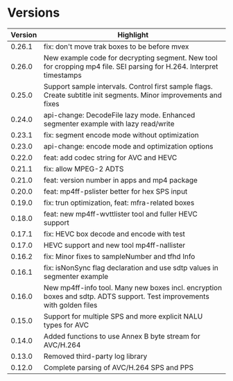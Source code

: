 # Versions

| Version | Highlight |
| ------  | --------- |
| 0.26.1 | fix: don't move trak boxes to be before mvex |
| 0.26.0 | New example code for decrypting segment. New tool for cropping mp4 file. SEI parsing for H.264. Interpret timestamps |
| 0.25.0 | Support sample intervals. Control first sample flags. Create subtitle init segments. Minor improvements and fixes |
| 0.24.0 | api-change: DecodeFile lazy mode. Enhanced segmenter example with lazy read/write |
| 0.23.1 | fix: segment encode mode without optimization
| 0.23.0 | api-change: encode mode and optimization options |
| 0.22.0 | feat: add codec string for AVC and HEVC |
| 0.21.1 | fix: allow MPEG-2 ADTS |
| 0.21.0 | feat: version number in apps and mp4 package |
| 0.20.0 | feat: mp4ff-pslister better for hex SPS input |
| 0.19.0 | fix: trun optimization, feat: mfra-related boxes |
| 0.18.0 | feat: new mp4ff-wvttlister tool and fuller HEVC support |
| 0.17.1 | fix: HEVC box decode and encode with test |
| 0.17.0 | HEVC support and new tool mp4ff-nallister |
| 0.16.2 | fix: Minor fixes to sampleNumber and tfhd Info |
| 0.16.1 | fix: isNonSync flag declaration and use sdtp values in segmenter example |
| 0.16.0 | New mp4ff-info tool. Many new boxes incl. encryption boxes and sdtp. ADTS support. Test improvements with golden files |
| 0.15.0 | Support for multiple SPS and more explicit NALU types for AVC |
| 0.14.0 | Added functions to use Annex B byte stream for AVC/H.264 |
| 0.13.0 | Removed third-party log library |
| 0.12.0 | Complete parsing of AVC/H.264 SPS and PPS |
